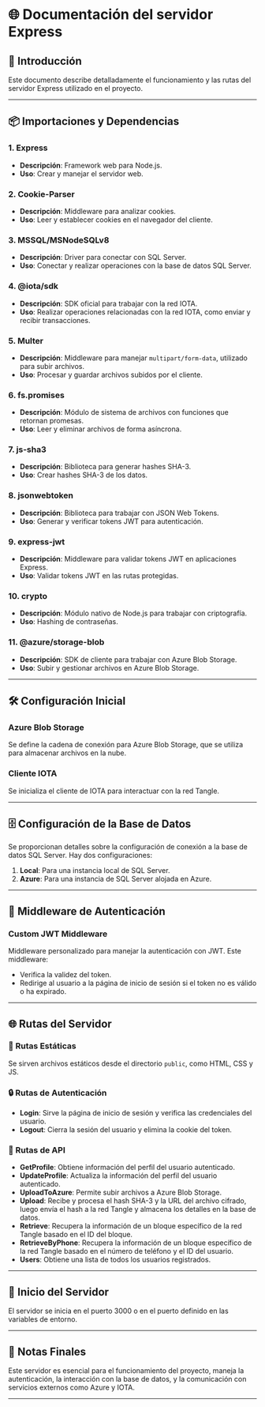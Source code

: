 # 🌐 Documentación del servidor Express

## 📌 Introducción

Este documento describe detalladamente el funcionamiento y las rutas del servidor Express utilizado en el proyecto.

---

## 📦 Importaciones y Dependencias

### 1. **Express**
- **Descripción**: Framework web para Node.js.
- **Uso**: Crear y manejar el servidor web.

### 2. **Cookie-Parser**
- **Descripción**: Middleware para analizar cookies.
- **Uso**: Leer y establecer cookies en el navegador del cliente.

### 3. **MSSQL/MSNodeSQLv8**
- **Descripción**: Driver para conectar con SQL Server.
- **Uso**: Conectar y realizar operaciones con la base de datos SQL Server.

### 4. **@iota/sdk**
- **Descripción**: SDK oficial para trabajar con la red IOTA.
- **Uso**: Realizar operaciones relacionadas con la red IOTA, como enviar y recibir transacciones.

### 5. **Multer**
- **Descripción**: Middleware para manejar `multipart/form-data`, utilizado para subir archivos.
- **Uso**: Procesar y guardar archivos subidos por el cliente.

### 6. **fs.promises**
- **Descripción**: Módulo de sistema de archivos con funciones que retornan promesas.
- **Uso**: Leer y eliminar archivos de forma asíncrona.

### 7. **js-sha3**
- **Descripción**: Biblioteca para generar hashes SHA-3.
- **Uso**: Crear hashes SHA-3 de los datos.

### 8. **jsonwebtoken**
- **Descripción**: Biblioteca para trabajar con JSON Web Tokens.
- **Uso**: Generar y verificar tokens JWT para autenticación.

### 9. **express-jwt**
- **Descripción**: Middleware para validar tokens JWT en aplicaciones Express.
- **Uso**: Validar tokens JWT en las rutas protegidas.

### 10. **crypto**
- **Descripción**: Módulo nativo de Node.js para trabajar con criptografía.
- **Uso**: Hashing de contraseñas.

### 11. **@azure/storage-blob**
- **Descripción**: SDK de cliente para trabajar con Azure Blob Storage.
- **Uso**: Subir y gestionar archivos en Azure Blob Storage.

---

## 🛠 Configuración Inicial

### Azure Blob Storage
Se define la cadena de conexión para Azure Blob Storage, que se utiliza para almacenar archivos en la nube.

### Cliente IOTA
Se inicializa el cliente de IOTA para interactuar con la red Tangle.

---

## 🗄 Configuración de la Base de Datos

Se proporcionan detalles sobre la configuración de conexión a la base de datos SQL Server. Hay dos configuraciones:
1. **Local**: Para una instancia local de SQL Server.
2. **Azure**: Para una instancia de SQL Server alojada en Azure.

---

## 🔐 Middleware de Autenticación

### Custom JWT Middleware
Middleware personalizado para manejar la autenticación con JWT. Este middleware:
- Verifica la validez del token.
- Redirige al usuario a la página de inicio de sesión si el token no es válido o ha expirado.

---

## 🌐 Rutas del Servidor

### 📂 Rutas Estáticas
Se sirven archivos estáticos desde el directorio `public`, como HTML, CSS y JS.

### 🔒 Rutas de Autenticación
- **Login**: Sirve la página de inicio de sesión y verifica las credenciales del usuario.
- **Logout**: Cierra la sesión del usuario y elimina la cookie del token.

### 📡 Rutas de API
- **GetProfile**: Obtiene información del perfil del usuario autenticado.
- **UpdateProfile**: Actualiza la información del perfil del usuario autenticado.
- **UploadToAzure**: Permite subir archivos a Azure Blob Storage.
- **Upload**: Recibe y procesa el hash SHA-3 y la URL del archivo cifrado, luego envía el hash a la red Tangle y almacena los detalles en la base de datos.
- **Retrieve**: Recupera la información de un bloque específico de la red Tangle basado en el ID del bloque.
- **RetrieveByPhone**: Recupera la información de un bloque específico de la red Tangle basado en el número de teléfono y el ID del usuario.
- **Users**: Obtiene una lista de todos los usuarios registrados.

---

## 🚀 Inicio del Servidor

El servidor se inicia en el puerto 3000 o en el puerto definido en las variables de entorno.

---

## 📝 Notas Finales

Este servidor es esencial para el funcionamiento del proyecto, maneja la autenticación, la interacción con la base de datos, y la comunicación con servicios externos como Azure y IOTA.

---

